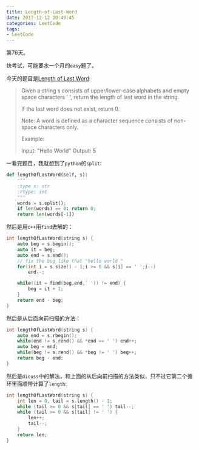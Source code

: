```yaml
---
title: Length-of-Last-Word
date: 2017-12-12 10:49:45
categories: LeetCode
tags:
- LeetCode
---
```


第76天。

快考试，可能要水一个月的`easy`题了。

今天的题目是[Length of Last Word](https://leetcode.com/problems/length-of-last-word/description/):

> Given a string s consists of upper/lower-case alphabets and empty space characters ' ', return the length of last word in the string.
>
> If the last word does not exist, return 0.
>
> Note: A word is defined as a character sequence consists of non-space characters only.
>
> Example:
>
> Input: "Hello World"
> Output: 5


一看完题目，我就想到了`python`的`split`:

```python
def lengthOfLastWord(self, s):
    """
    :type s: str
    :rtype: int
    """
    words = s.split();
    if len(words) == 0: return 0;
    return len(words[-1])
```

然后是用`c++`用`find`去解的：

```c++
int lengthOfLastWord(string s) {
    auto beg = s.begin();
    auto it = beg;
    auto end = s.end();
    // fix the bug like that "hello world "
    for(int i = s.size() - 1;i >= 0 && s[i] == ' ';i--)
        end--;

    while((it = find(beg,end,' ')) != end) {
        beg = it + 1;
    }
    return end - beg;
}
```

然后是从后面向前扫描的方法：

```c++
int lengthOfLastWord(string s) {
    auto end = s.rbegin();
    while(end != s.rend() && *end == ' ') end++;
    auto beg = end;
    while(beg != s.rend() && *beg != ' ') beg++;
    return beg - end;
}
```

然后是`dicuss`中的解法，和上面的从后向前扫描的方法类似，只不过它第二个循环里面顺带计算了`length`:

```c++
int lengthOfLastWord(string s) { 
    int len = 0, tail = s.length() - 1;
    while (tail >= 0 && s[tail] == ' ') tail--;
    while (tail >= 0 && s[tail] != ' ') {
        len++;
        tail--;
    }
    return len;
}
```